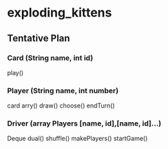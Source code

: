 # exploding_kittens
## Tentative Plan
### Card (String name, int id)
play()

### Player (String name, int number)
card arry()
draw()
choose()
endTurn()

### Driver (array Players [name, id],[name, id]...)
Deque
dual()
shuffle()
makePlayers()
startGame()
